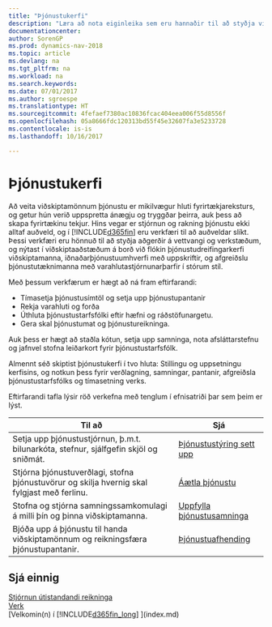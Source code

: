 ```yaml
---
title: "Þjónustukerfi"
description: "Læra að nota eiginleika sem eru hannaðir til að styðja viðgerðaverkstæði og þjónustuaðgerðir á staðnum."
documentationcenter: 
author: SorenGP
ms.prod: dynamics-nav-2018
ms.topic: article
ms.devlang: na
ms.tgt_pltfrm: na
ms.workload: na
ms.search.keywords: 
ms.date: 07/01/2017
ms.author: sgroespe
ms.translationtype: HT
ms.sourcegitcommit: 4fefaef7380ac10836fcac404eea006f55d8556f
ms.openlocfilehash: 05a8666fdc120313bd55f45e32607fa3e5233728
ms.contentlocale: is-is
ms.lasthandoff: 10/16/2017

---
```

# <a name="service-management"></a>Þjónustukerfi
Að veita viðskiptamönnum þjónustu er mikilvægur hluti fyrirtækjareksturs, og getur hún verið uppspretta ánægju og tryggðar þeirra, auk þess að skapa fyrirtækinu tekjur. Hins vegar er stjórnun og rakning þjónustu ekki alltaf auðveld, og í [!INCLUDE[d365fin](includes/d365fin_md.md)] eru verkfæri til að auðveldar slíkt. Þessi verkfæri eru hönnuð til að styðja aðgerðir á vettvangi og verkstæðum, og nýtast í viðskiptaaðstæðum á borð við flókin þjónustudreifingarkerfi viðskiptamanna, iðnaðarþjónustuumhverfi með uppskriftir, og afgreiðslu þjónustutæknimanna með varahlutastjórnunarþarfir í stórum stíl.  

 Með þessum verkfærum er hægt að ná fram eftirfarandi:  

* Tímasetja þjónustusímtöl og setja upp þjónustupantanir  
* Rekja varahluti og forða  
* Úthluta þjónustustarfsfólki eftir hæfni og ráðstöfunargetu.  
* Gera skal þjónustumat og þjónustureikninga.  

Auk þess er hægt að staðla kótun, setja upp samninga, nota afsláttarstefnu og jafnvel stofna leiðarkort fyrir þjónustustarfsfólk.  

Almennt séð skiptist þjónustukerfi í tvo hluta: Stillingu og uppsetningu kerfisins, og notkun þess fyrir verðlagning, samningar, pantanir, afgreiðsla þjónustustarfsfólks og tímasetning verks.  

Eftirfarandi tafla lýsir röð verkefna með tenglum í efnisatriði þar sem þeim er lýst.   

|**Til að**|**Sjá**|  
|------------|-------------|  
|Setja upp þjónustustjórnun, þ.m.t. bilunarkóta, stefnur, sjálfgefin skjöl og sniðmát.|[Þjónustustýring sett upp](service-setup-service.md)|  
|Stjórna þjónustuverðlagi, stofna þjónustuvörur og skilja hvernig skal fylgjast með ferlinu.|[Áætla þjónustu](service-plan-service.md)|  
|Stofna og stjórna samningssamkomulagi á milli þín og þinna viðskiptamanna.|[Uppfylla þjónustusamninga](service-fulfill-service-contracts.md)|  
|Bjóða upp á þjónustu til handa viðskiptamönnum og reikningsfæra þjónustupantanir.|[Þjónustuafhending](service-deliver-service.md)|  

## <a name="see-also"></a>Sjá einnig  
[Stjórnun útistandandi reikninga](receivables-manage-receivables.md)   
[Verk](projects-how-create-jobs.md)   
[Velkomin(n) í [!INCLUDE[d365fin_long](includes/d365fin_long_md.md)] ](index.md)

